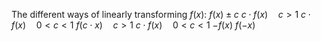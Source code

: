 The different ways of linearly transforming $f(x)$:
$f(x)\pm c$
$c\cdot f(x) \quad c > 1$ 
$c\cdot f(x)\quad 0<c<1$
$f(c\cdot x) \quad c > 1$ 
$c\cdot f(x)\quad 0<c<1$
$-f(x)$ 
$f(-x)$

